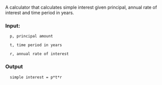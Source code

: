 A calculator that calculates simple interest given principal, annual rate of interest and time period in years.

### Input:

      p, principal amount
   
      t, time period in years
   
      r, annual rate of interest

   
   
### Output

      simple interest = p*t*r
